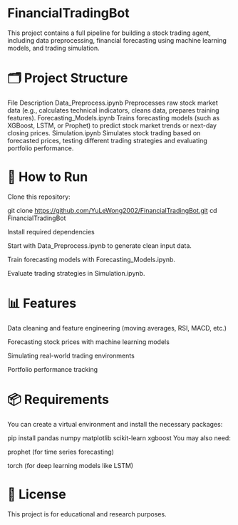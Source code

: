 # FinancialTradingBot

This project contains a full pipeline for building a stock trading agent, including data preprocessing, financial forecasting using machine learning models, and trading simulation.

# 🗂 Project Structure

File	Description
Data_Preprocess.ipynb	Preprocesses raw stock market data (e.g., calculates technical indicators, cleans data, prepares training features).
Forecasting_Models.ipynb	Trains forecasting models (such as XGBoost, LSTM, or Prophet) to predict stock market trends or next-day closing prices.
Simulation.ipynb	Simulates stock trading based on forecasted prices, testing different trading strategies and evaluating portfolio performance.

# 🚀 How to Run
Clone this repository:

git clone https://github.com/YuLeWong2002/FinancialTradingBot.git
cd FinancialTradingBot

Install required dependencies

Start with Data_Preprocess.ipynb to generate clean input data.

Train forecasting models with Forecasting_Models.ipynb.

Evaluate trading strategies in Simulation.ipynb.

# 📊 Features
Data cleaning and feature engineering (moving averages, RSI, MACD, etc.)

Forecasting stock prices with machine learning models

Simulating real-world trading environments

Portfolio performance tracking

# 📦 Requirements
You can create a virtual environment and install the necessary packages:

pip install pandas numpy matplotlib scikit-learn xgboost
You may also need:

prophet (for time series forecasting)

torch (for deep learning models like LSTM)

# 📜 License
This project is for educational and research purposes.


